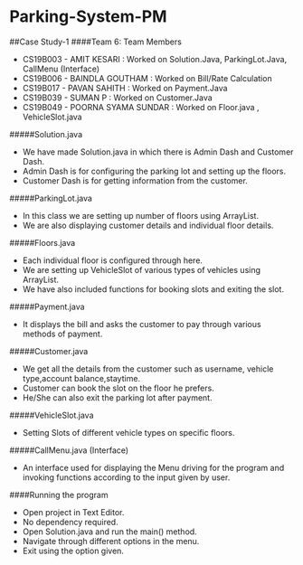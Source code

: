 # Parking-System-PM
##Case Study-1
####Team 6: Team Members
<ul>
<li>CS19B003 - AMIT KESARI : Worked on Solution.Java, ParkingLot.Java, CallMenu (Interface)</li>
<li>CS19B006 - BAINDLA GOUTHAM : Worked on Bill/Rate Calculation</li>
<li>CS19B017 - PAVAN SAHITH : Worked on Payment.Java</li>
<li>CS19B039 - SUMAN P : Worked on Customer.Java</li>
<li>CS19B049 - POORNA SYAMA SUNDAR : Worked on Floor.java , VehicleSlot.java</li>
</ul>

#####Solution.java
* We have made Solution.java in which there is Admin Dash and Customer Dash.
* Admin Dash is for configuring the parking lot and setting up the floors.
* Customer Dash is for getting information from the customer.

#####ParkingLot.java
* In this class we are setting up number of floors using ArrayList.
* We are also displaying customer details and individual floor details.


#####Floors.java
* Each individual floor is configured through here.
* We are setting up VehicleSlot of various types of vehicles using ArrayList.
* We have also included functions for booking slots and exiting the slot.


#####Payment.java
* It displays the bill and asks the customer to pay through various methods of payment.

#####Customer.java
* We get all the details from the customer such as username, vehicle type,account balance,staytime.
* Customer can book the slot on the floor he prefers.
* He/She can also exit the parking lot after payment.

#####VehicleSlot.java
* Setting Slots of different vehicle types on specific floors.

#####CallMenu.java (Interface)
* An interface used for displaying the Menu driving for the program and invoking functions according to the input given by user.

####Running the program
* Open project in Text Editor.
* No dependency required.
* Open Solution.java and run the main() method.
* Navigate through different options in the menu.
* Exit using the option given.


